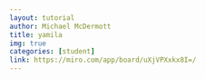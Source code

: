 ```yaml
---
layout: tutorial
author: Michael McDermott
title: yamila
img: true
categories: [student]
link: https://miro.com/app/board/uXjVPXxkx8I=/
---
```

